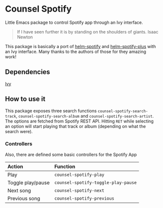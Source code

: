 # Counsel Spotify

Little Emacs package to control Spotify app through an Ivy interface.

> If I have seen further it is by standing on the shoulders of giants.
> Isaac Newton

This package is basically a port of [helm-spotify](https://github.com/krisajenkins/helm-spotify) and [helm-spotify-plus](https://github.com/wandersoncferreira/helm-spotify-plus)
with an Ivy interface. Many thanks to the authors of those for they amazing work!

## Dependencies

[Ivy](https://github.com/abo-abo/swiper)

## How to use it

This package exposes three search functions `counsel-spotify-search-track`, `counsel-spotify-search-album` and `counsel-spotify-search-artist`. The options are fetched from
Spotify REST API. Hitting `RET` while selecting an option will start playing that track or album (depending on what the search were).

### Controllers

Also, there are defined some basic controllers for the Spotify App

| Action            | Function                            |
|:----------------- |:----------------------------------- |
| Play              | `counsel-spotify-play`              |
| Toggle play/pause | `counsel-spotify-toggle-play-pause` |
| Next song         | `counsel-spotify-next`              |
| Previous song     | `counsel-spotify-previous`          |
